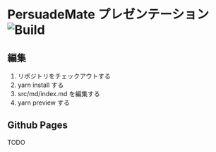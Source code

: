 # PersuadeMate プレゼンテーション ![Build](https://github.com/HackathonTeamA/slides/actions/workflows/main.yml/badge.svg)

## 編集

1. リポジトリをチェックアウトする
2. yarn install する
3. src/md/index.md を編集する
4. yarn preview する

## Github Pages

TODO